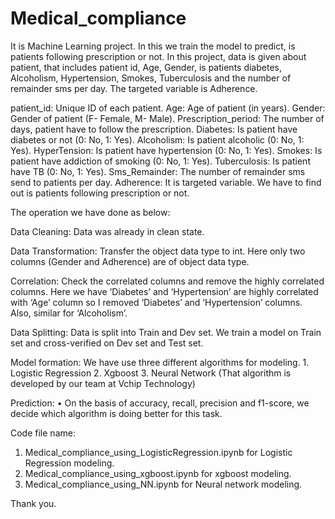 # Medical_compliance
It is Machine Learning project. In this we train the model to predict, is patients following prescription or not. In this project, data is given about patient, that includes patient id, Age, Gender, is patients diabetes, Alcoholism, Hypertension, Smokes, Tuberculosis and the number of remainder sms per day. The targeted variable is Adherence.
 
patient_id: Unique ID of each patient.
Age: Age of patient (in years).
Gender: Gender of patient (F- Female, M- Male).
Prescription_period: The number of days, patient have to follow the prescription. 
Diabetes: Is patient have diabetes or not (0: No, 1: Yes).
Alcoholism: Is patient alcoholic (0: No, 1: Yes).
HyperTension: Is patient have hypertension (0: No, 1: Yes). 
Smokes: Is patient have addiction of smoking (0: No, 1: Yes).
Tuberculosis: Is patient have TB (0: No, 1: Yes). 
Sms_Remainder: The number of remainder sms send to patients per day.
Adherence: It is targeted variable. We have to find out is patients following prescription or not. 


The operation we have done as below:

Data Cleaning: Data was already in clean state.

Data Transformation: Transfer the object data type to int. Here only two columns (Gender and Adherence) are of object data type.

Correlation: Check the correlated columns and remove the highly correlated columns. Here we have ‘Diabetes’ and ‘Hypertension’ are highly correlated with ‘Age’ column so I removed ‘Diabetes’ and ‘Hypertension’ columns. Also, similar for ‘Alcoholism’. 

Data Splitting: Data is split into Train and Dev set.  We train a model on Train set and cross-verified on Dev set and Test set.
 
Model formation: We have use three different algorithms for modeling.
    1. Logistic Regression
    2. Xgboost
    3. Neural Network (That algorithm is developed by our team at Vchip Technology)


Prediction: 
    • On the basis of accuracy, recall, precision and f1-score, we decide which algorithm is doing better for this task.

Code file name:  
1. Medical_compliance_using_LogisticRegression.ipynb for Logistic Regression modeling.
2. Medical_compliance_using_xgboost.ipynb for xgboost modeling.
3. Medical_compliance_using_NN.ipynb for Neural network modeling. 

Thank you.
